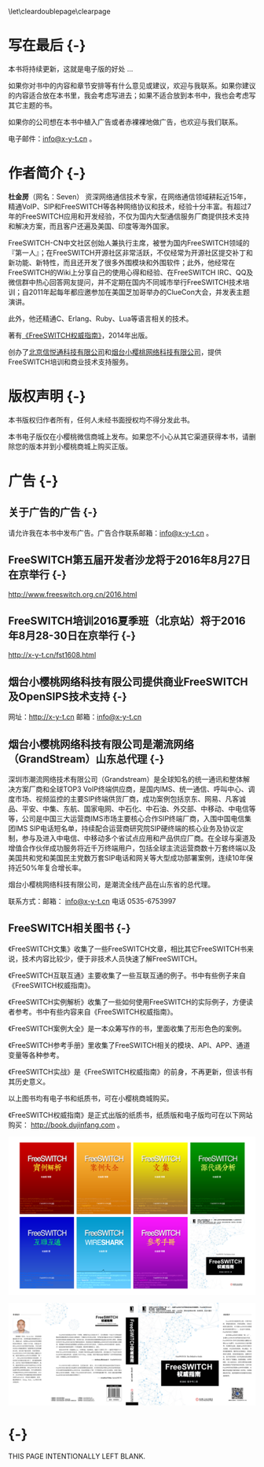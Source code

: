 \let\cleardoublepage\clearpage

# 写在最后 {-}

本书将持续更新，这就是电子版的好处 ...

如果你对书中的内容和章节安排等有什么意见或建议，欢迎与我联系。如果你建议的内容适合放在本书里，我会考虑写进去；如果不适合放到本书中，我也会考虑写其它主题的书。

如果你的公司想在本书中植入广告或者赤裸裸地做广告，也欢迎与我们联系。

电子邮件：info@x-y-t.cn 。

# 作者简介 {-}

**杜金房**（网名：Seven） 资深网络通信技术专家，在网络通信领域耕耘近15年，精通VoIP、SIP和FreeSWITCH等各种网络协议和技术，经验十分丰富。有超过7年的FreeSWITCH应用和开发经验，不仅为国内大型通信服务厂商提供技术支持和解决方案，而且客户还遍及美国、印度等海外国家。

FreeSWITCH-CN中文社区创始人兼执行主席，被誉为国内FreeSWITCH领域的『第一人』；在FreeSWITCH开源社区非常活跃，不仅经常为开源社区提交补丁和新功能、新特性，而且还开发了很多外围模块和外围软件；此外，他经常在FreeSWITCH的Wiki上分享自己的使用心得和经验、在FreeSWITCH IRC、QQ及微信群中热心回答网友提问，并不定期在国内不同城市举行FreeSWITCH技术培训；自2011年起每年都应邀参加在美国芝加哥举办的ClueCon大会，并发表主题演讲。

此外，他还精通C、Erlang、Ruby、Lua等语言相关的技术。

著有[《FreeSWITCH权威指南》](http://book.dujinfang.com)，2014年出版。

创办了[北京信悦通科技有限公司](http://x-y-t.com)和[烟台小樱桃网络科技有限公司](http://x-y-t.cn)，提供FreeSWITCH培训和商业技术支持服务。

# 版权声明 {-}

本书版权归作者所有，任何人未经书面授权均不得分发此书。

本书电子版仅在小樱桃微信商城上发布。如果您不小心从其它渠道获得本书，请删除您的版本并到小樱桃商城上购买正版。

# 广告 {-}

## 关于广告的广告 {-}

请允许我在本书中发布广告。广告合作联系邮箱：info@x-y-t.cn 。

## FreeSWITCH第五届开发者沙龙将于2016年8月27日在京举行 {-}

<http://www.freeswitch.org.cn/2016.html>

## FreeSWITCH培训2016夏季班（北京站）将于2016年8月28-30日在京举行 {-}

<http://x-y-t.cn/fst1608.html>

## 烟台小樱桃网络科技有限公司提供商业FreeSWITCH及OpenSIPS技术支持 {-}

网址：<http://x-y-t.cn>
邮箱：info@x-y-t.cn

## 烟台小樱桃网络科技有限公司是潮流网络（GrandStream）山东总代理 {-}

深圳市潮流网络技术有限公司（Grandstream）是全球知名的统一通讯和整体解决方案厂商和全球TOP3 VoIP终端供应商，是国内IMS、统一通信、呼叫中心、调度市场、视频监控的主要SIP终端供货厂商，成功案例包括京东、网易、凡客诚品、平安、中集、东航、国家电网、中石化、中石油、外交部、中移动、中电信等等，公司是中国三大运营商IMS市场主要核心合作SIP终端厂商，入围中国电信集团IMS SIP电话短名单，持续配合运营商研究院SIP硬终端的核心业务及协议定制，参与及进入中电信、中移动多个省试点应用和产品供应厂商。在全球与渠道及增值合作伙伴成功服务将近千万终端用户，包括全球主流运营商数十万套终端以及美国共和党和美国民主党数万套SIP电话和网关等大型成功部署案例，连续10年保持近50%年复合增长率。

烟台小樱桃网络科技有限公司，是潮流全线产品在山东省的总代理。

联系方式：邮箱： info@x-y-t.cn  电话 0535-6753997

## FreeSWITCH相关图书 {-}

《FreeSWITCH文集》收集了一些FreeSWITCH文章，相比其它FreeSWITCH书来说，技术内容比较少，便于非技术人员快速了解FreeSWITCH。

《FreeSWITCH互联互通》主要收集了一些互联互通的例子。书中有些例子来自《FreeSWITCH权威指南》。

《FreeSWITCH实例解析》收集了一些如何使用FreeSWITCH的实际例子，方便读者参考。书中有些内容来自《FreeSWITCH权威指南》。

《FreeSWITCH案例大全》是一本众筹写作的书，里面收集了形形色色的案例。

《FreeSWITCH参考手册》里收集了FreeSWITCH相关的模块、API、APP、通道变量等各种参考。

《FreeSWITCH实战》是《FreeSWITCH权威指南》的前身，不再更新，但该书有其历史意义。

以上图书均有电子书和纸质书，可在小樱桃商城购买。

《FreeSWITCH权威指南》是正式出版的纸质书，纸质版和电子版均可在以下网站购买： <http://book.dujinfang.com> 。

![](images/fsbooks.png)

![](images/fsdg.jpg)

# {-}

THIS PAGE INTENTIONALLY LEFT BLANK.
